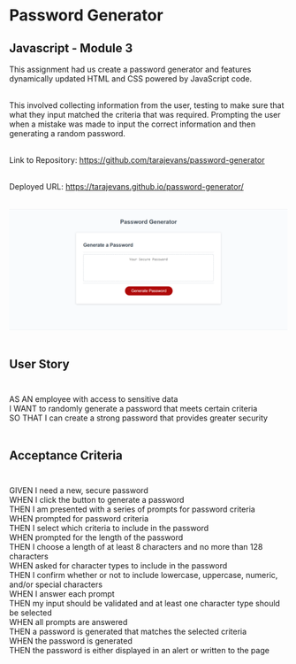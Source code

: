 # Password Generator

## Javascript - Module 3

This assignment had us create a password generator and features dynamically updated HTML and CSS powered by JavaScript code.<br><br>

This involved collecting information from the user, testing to make sure that what they input matched the criteria that was required. Prompting the user when a mistake was made to input the correct information and then generating a random password.<br><br>

Link to Repository: https://github.com/tarajevans/password-generator<br><br>

Deployed URL: https://tarajevans.github.io/password-generator/<br><br>

![](Screenshot.png)<br><br>

## User Story<br><br>

AS AN employee with access to sensitive data<br>
I WANT to randomly generate a password that meets certain criteria<br>
SO THAT I can create a strong password that provides greater security<br><br>

## Acceptance Criteria<br><br>

GIVEN I need a new, secure password<br>
WHEN I click the button to generate a password<br>
THEN I am presented with a series of prompts for password criteria<br>
WHEN prompted for password criteria<br>
THEN I select which criteria to include in the password<br>
WHEN prompted for the length of the password<br>
THEN I choose a length of at least 8 characters and no more than 128 characters<br>
WHEN asked for character types to include in the password<br>
THEN I confirm whether or not to include lowercase, uppercase, numeric, and/or special characters<br>
WHEN I answer each prompt<br>
THEN my input should be validated and at least one character type should be selected<br>
WHEN all prompts are answered<br>
THEN a password is generated that matches the selected criteria<br>
WHEN the password is generated<br>
THEN the password is either displayed in an alert or written to the page
